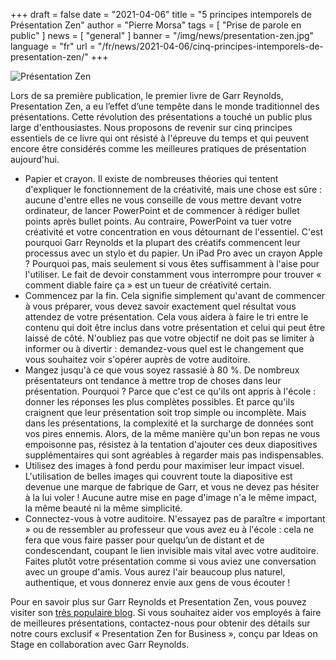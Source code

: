 +++
draft = false
date = "2021-04-06"
title = "5 principes intemporels de Présentation Zen"
author = "Pierre Morsa"
tags = [ "Prise de parole en public" ]
news = [ "general" ]
banner = "/img/news/presentation-zen.jpg"
language = "fr"
url = "/fr/news/2021-04-06/cinq-principes-intemporels-de-presentation-zen/"
+++

![Présentation Zen](/img/news/presentation-zen.jpg)

Lors de sa première publication, le premier livre de Garr Reynolds, Presentation Zen, a eu l’effet d’une tempête dans le monde traditionnel des présentations. Cette révolution des présentations a touché un public plus large d'enthousiastes. Nous proposons de revenir sur cinq principes essentiels de ce livre qui ont résisté à l'épreuve du temps et qui peuvent encore être considérés comme les meilleures pratiques de présentation aujourd'hui.

* Papier et crayon. Il existe de nombreuses théories qui tentent d'expliquer le fonctionnement de la créativité, mais une chose est sûre : aucune d'entre elles ne vous conseille de vous mettre devant votre ordinateur, de lancer PowerPoint et de commencer à rédiger bullet points après bullet points. Au contraire, PowerPoint va tuer votre créativité et votre concentration en vous détournant de l'essentiel. C'est pourquoi Garr Reynolds et la plupart des créatifs commencent leur processus avec un stylo et du papier. Un iPad Pro avec un crayon Apple ? Pourquoi pas, mais seulement si vous êtes suffisamment à l'aise pour l'utiliser. Le fait de devoir constamment vous interrompre pour trouver « comment diable faire ça » est un tueur de créativité certain.
* Commencez par la fin. Cela signifie simplement qu'avant de commencer à vous préparer, vous devez savoir exactement quel résultat vous attendez de votre présentation. Cela vous aidera à faire le tri entre le contenu qui doit être inclus dans votre présentation et celui qui peut être laissé de côté. N'oubliez pas que votre objectif ne doit pas se limiter à informer ou à divertir : demandez-vous quel est le changement que vous souhaitez voir s'opérer auprès de votre auditoire.
* Mangez jusqu'à ce que vous soyez rassasié à 80 %. De nombreux présentateurs ont tendance à mettre trop de choses dans leur présentation. Pourquoi ? Parce que c'est ce qu'ils ont appris à l'école : donner les réponses les plus complètes possibles. Et parce qu'ils craignent que leur présentation soit trop simple ou incomplète. Mais dans les présentations, la complexité et la surcharge de données sont vos pires ennemis. Alors, de la même manière qu'un bon repas ne vous empoisonne pas, résistez à la tentation d'ajouter ces deux diapositives supplémentaires qui sont agréables à regarder mais pas indispensables.
* Utilisez des images à fond perdu pour maximiser leur impact visuel. L'utilisation de belles images qui couvrent toute la diapositive est devenue une marque de fabrique de Garr, et vous ne devez pas hésiter à la lui voler ! Aucune autre mise en page d'image n'a le même impact, la même beauté ni la même simplicité.
* Connectez-vous à votre auditoire. N'essayez pas de paraître « important » ou de ressembler au professeur que vous avez eu à l'école : cela ne fera que vous faire passer pour quelqu’un de distant et de condescendant, coupant le lien invisible mais vital avec votre auditoire. Faites plutôt votre présentation comme si vous aviez une conversation avec un groupe d'amis. Vous aurez l'air beaucoup plus naturel, authentique, et vous donnerez envie aux gens de vous écouter !

Pour en savoir plus sur Garr Reynolds et Presentation Zen, vous pouvez visiter son [très populaire blog](https://www.presentationzen.com/). Si vous souhaitez aider vos employés à faire de meilleures présentations, contactez-nous pour obtenir des détails sur notre cours exclusif « Presentation Zen for Business », conçu par Ideas on Stage en collaboration avec Garr Reynolds.

